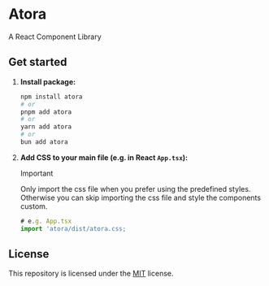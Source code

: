 # Atora

A React Component Library

## Get started

1. **Install package:**

    ```sh
    npm install atora
    # or
    pnpm add atora
    # or
    yarn add atora
    # or
    bun add atora
    ```

2. **Add CSS to your main file (e.g. in React `App.tsx`):**

    > [!IMPORTANT]
    > Only import the css file when you prefer using the predefined styles. Otherwise you can skip importing the css file and style the components custom.

    ```js
    # e.g. App.tsx
    import 'atora/dist/atora.css;
    ```

## License

This repository is licensed under the [MIT](LICENSE) license.
